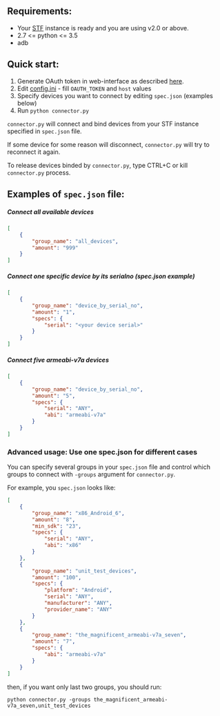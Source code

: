 
## Requirements:
* Your [STF](https://github.com/openstf/stf) instance is ready and you are using v2.0 or above.
* 2.7 <= python <= 3.5
* adb

## Quick start:
1. Generate OAuth token in web-interface as described [here](https://github.com/openstf/stf/blob/master/doc/API.md#authentication).
2. Edit [config.ini](../config.ini) - fill `OAUTH_TOKEN` and `host` values
2. Specify devices you want to connect by editing `spec.json` (examples below)
2. Run `python connector.py`

`connector.py` will connect and bind devices from your STF instance specified in `spec.json` file.

If some device for some reason will disconnect, `connector.py` will try to reconnect it again.

To release devices binded by `connector.py`, type CTRL+C or kill `connector.py` process.

## Examples of `spec.json` file:
##### Connect all available devices
```json
[
    {
        "group_name": "all_devices",
        "amount": "999"
    }
]
```
##### Connect one specific device by its serialno (spec.json example)
```json
[
    {
        "group_name": "device_by_serial_no",
        "amount": "1",
        "specs": {
            "serial": "<your device serial>"
        }
    }
]
```
##### Connect five armeabi-v7a devices 
```json
[
    {
        "group_name": "device_by_serial_no",
        "amount": "5",
        "specs": {
            "serial": "ANY",
            "abi": "armeabi-v7a"
        }
    }
]
```


### Advanced usage: Use one spec.json for different cases
You can specify several groups in your `spec.json` file and control which groups to connect with `-groups` argument for `connector.py`.

For example, you `spec.json` looks like:
```json
[
    {
        "group_name": "x86_Android_6",
        "amount": "8",
        "min_sdk": "23",
        "specs": {
            "serial": "ANY",
            "abi": "x86"
        }
    },
    {
        "group_name": "unit_test_devices",
        "amount": "100",
        "specs": {
            "platform": "Android",
            "serial": "ANY",
            "manufacturer": "ANY",
            "provider_name": "ANY"
        }
    },
    {
        "group_name": "the_magnificent_armeabi-v7a_seven",
        "amount": "7",
        "specs": {
            "abi": "armeabi-v7a"
        }
    }
]
```
then, if you want only last two groups, you should run:
```shell
python connector.py -groups the_magnificent_armeabi-v7a_seven,unit_test_devices
```

